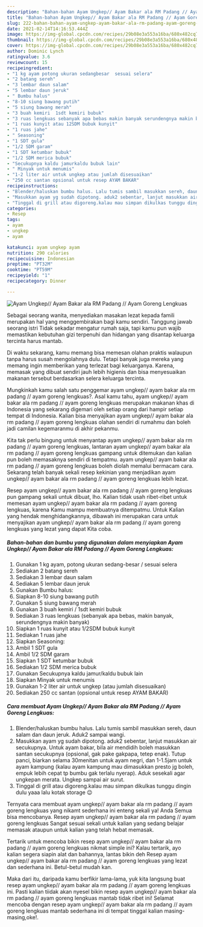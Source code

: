 ```yaml
---
description: "Bahan-bahan Ayam Ungkep// Ayam Bakar ala RM Padang // Ayam Goreng Lengkuas yang enak dan Mudah Dibuat"
title: "Bahan-bahan Ayam Ungkep// Ayam Bakar ala RM Padang // Ayam Goreng Lengkuas yang enak dan Mudah Dibuat"
slug: 222-bahan-bahan-ayam-ungkep-ayam-bakar-ala-rm-padang-ayam-goreng-lengkuas-yang-enak-dan-mudah-dibuat
date: 2021-02-14T14:16:53.444Z
image: https://img-global.cpcdn.com/recipes/29b08e3a553a16ba/680x482cq70/ayam-ungkep-ayam-bakar-ala-rm-padang-ayam-goreng-lengkuas-foto-resep-utama.jpg
thumbnail: https://img-global.cpcdn.com/recipes/29b08e3a553a16ba/680x482cq70/ayam-ungkep-ayam-bakar-ala-rm-padang-ayam-goreng-lengkuas-foto-resep-utama.jpg
cover: https://img-global.cpcdn.com/recipes/29b08e3a553a16ba/680x482cq70/ayam-ungkep-ayam-bakar-ala-rm-padang-ayam-goreng-lengkuas-foto-resep-utama.jpg
author: Dominic Lynch
ratingvalue: 3.6
reviewcount: 15
recipeingredient:
- "1 kg ayam potong ukuran sedangbesar  sesuai selera"
- "2 batang sereh"
- "3 lembar daun salam"
- "5 lembar daun jeruk"
- " Bumbu halus"
- "8-10 siung bawang putih"
- "5 siung bawang merah"
- "3 buah kemiri  1sdt kemiri bubuk"
- "3 ruas lengkuas sebanyak apa bebas makin banyak serundengnya makin banyak"
- "1 ruas kunyit atau 12SDM bubuk kunyit"
- "1 ruas jahe"
- " Seasoning"
- "1 SDT gula"
- "1/2 SDM garam"
- "1 SDT ketumbar bubuk"
- "1/2 SDM merica bubuk"
- "Secukupnya kaldu jamurkaldu bubuk lain"
- " Minyak untuk menumis"
- "1-2 liter air untuk ungkep atau jumlah disesuaikan"
- "250 cc santan opsional untuk resep AYAM BAKAR"
recipeinstructions:
- "Blender/haluskan bumbu halus. Lalu tumis sambil masukkan sereh, daun salam dan daun jeruk. Aduk2 sampai wangi."
- "Masukkan ayam yg sudah dipotong. aduk2 sebentar, lanjut masukkan air secukupnya. Untuk ayam bakar, bila air mendidih boleh masukkan santan secukupnya (opsional, gak pake gakpapa, tetep enak). Tutup panci, biarkan selama 30menitan untuk ayam negri, dan 1-1.5jam untuk ayam kampung (kalau ayam kampung mau dimasukkan presto jg boleh, empuk lebih cepat tp bumbu gak terlalu nyerap). Aduk sesekali agar ungkepan merata. Ungkep sampai air surut."
- "Tinggal di grill atau digoreng.kalau mau simpan dikulkas tunggu dingin dulu yaaa lalu kotak storage 😉"
categories:
- Resep
tags:
- ayam
- ungkep
- ayam

katakunci: ayam ungkep ayam 
nutrition: 290 calories
recipecuisine: Indonesian
preptime: "PT32M"
cooktime: "PT59M"
recipeyield: "1"
recipecategory: Dinner

---
```



![Ayam Ungkep// Ayam Bakar ala RM Padang // Ayam Goreng Lengkuas](https://img-global.cpcdn.com/recipes/29b08e3a553a16ba/680x482cq70/ayam-ungkep-ayam-bakar-ala-rm-padang-ayam-goreng-lengkuas-foto-resep-utama.jpg)

Sebagai seorang wanita, menyediakan masakan lezat kepada famili merupakan hal yang menggembirakan bagi kamu sendiri. Tanggung jawab seorang istri Tidak sekadar mengatur rumah saja, tapi kamu pun wajib memastikan kebutuhan gizi terpenuhi dan hidangan yang disantap keluarga tercinta harus mantab.

Di waktu  sekarang, kamu memang bisa memesan olahan praktis walaupun tanpa harus susah mengolahnya dulu. Tetapi banyak juga mereka yang memang ingin memberikan yang terlezat bagi keluarganya. Karena, memasak yang dibuat sendiri jauh lebih higienis dan bisa menyesuaikan makanan tersebut berdasarkan selera keluarga tercinta. 



Mungkinkah kamu salah satu penggemar ayam ungkep// ayam bakar ala rm padang // ayam goreng lengkuas?. Asal kamu tahu, ayam ungkep// ayam bakar ala rm padang // ayam goreng lengkuas merupakan makanan khas di Indonesia yang sekarang digemari oleh setiap orang dari hampir setiap tempat di Indonesia. Kalian bisa menyajikan ayam ungkep// ayam bakar ala rm padang // ayam goreng lengkuas olahan sendiri di rumahmu dan boleh jadi camilan kegemaranmu di akhir pekanmu.

Kita tak perlu bingung untuk menyantap ayam ungkep// ayam bakar ala rm padang // ayam goreng lengkuas, lantaran ayam ungkep// ayam bakar ala rm padang // ayam goreng lengkuas gampang untuk ditemukan dan kalian pun boleh memasaknya sendiri di tempatmu. ayam ungkep// ayam bakar ala rm padang // ayam goreng lengkuas boleh diolah memalui bermacam cara. Sekarang telah banyak sekali resep kekinian yang menjadikan ayam ungkep// ayam bakar ala rm padang // ayam goreng lengkuas lebih lezat.

Resep ayam ungkep// ayam bakar ala rm padang // ayam goreng lengkuas pun gampang sekali untuk dibuat, lho. Kalian tidak usah ribet-ribet untuk memesan ayam ungkep// ayam bakar ala rm padang // ayam goreng lengkuas, karena Kamu mampu membuatnya ditempatmu. Untuk Kalian yang hendak menghidangkannya, dibawah ini merupakan cara untuk menyajikan ayam ungkep// ayam bakar ala rm padang // ayam goreng lengkuas yang lezat yang dapat Kita coba.

<!--inarticleads1-->

##### Bahan-bahan dan bumbu yang digunakan dalam menyiapkan Ayam Ungkep// Ayam Bakar ala RM Padang // Ayam Goreng Lengkuas:

1. Gunakan 1 kg ayam, potong ukuran sedang-besar / sesuai selera
1. Sediakan 2 batang sereh
1. Sediakan 3 lembar daun salam
1. Sediakan 5 lembar daun jeruk
1. Gunakan  Bumbu halus:
1. Siapkan 8-10 siung bawang putih
1. Gunakan 5 siung bawang merah
1. Gunakan 3 buah kemiri / 1sdt kemiri bubuk
1. Sediakan 3 ruas lengkuas (sebanyak apa bebas, makin banyak, serundengnya makin banyak)
1. Siapkan 1 ruas kunyit atau 1/2SDM bubuk kunyit
1. Sediakan 1 ruas jahe
1. Siapkan  Seasoning:
1. Ambil 1 SDT gula
1. Ambil 1/2 SDM garam
1. Siapkan 1 SDT ketumbar bubuk
1. Sediakan 1/2 SDM merica bubuk
1. Gunakan Secukupnya kaldu jamur/kaldu bubuk lain
1. Siapkan  Minyak untuk menumis
1. Gunakan 1-2 liter air untuk ungkep (atau jumlah disesuaikan)
1. Sediakan 250 cc santan (opsional untuk resep AYAM BAKAR)




<!--inarticleads2-->

##### Cara membuat Ayam Ungkep// Ayam Bakar ala RM Padang // Ayam Goreng Lengkuas:

1. Blender/haluskan bumbu halus. Lalu tumis sambil masukkan sereh, daun salam dan daun jeruk. Aduk2 sampai wangi.
1. Masukkan ayam yg sudah dipotong. aduk2 sebentar, lanjut masukkan air secukupnya. Untuk ayam bakar, bila air mendidih boleh masukkan santan secukupnya (opsional, gak pake gakpapa, tetep enak). Tutup panci, biarkan selama 30menitan untuk ayam negri, dan 1-1.5jam untuk ayam kampung (kalau ayam kampung mau dimasukkan presto jg boleh, empuk lebih cepat tp bumbu gak terlalu nyerap). Aduk sesekali agar ungkepan merata. Ungkep sampai air surut.
1. Tinggal di grill atau digoreng.kalau mau simpan dikulkas tunggu dingin dulu yaaa lalu kotak storage 😉




Ternyata cara membuat ayam ungkep// ayam bakar ala rm padang // ayam goreng lengkuas yang nikamt sederhana ini enteng sekali ya! Anda Semua bisa mencobanya. Resep ayam ungkep// ayam bakar ala rm padang // ayam goreng lengkuas Sangat sesuai sekali untuk kalian yang sedang belajar memasak ataupun untuk kalian yang telah hebat memasak.

Tertarik untuk mencoba bikin resep ayam ungkep// ayam bakar ala rm padang // ayam goreng lengkuas nikmat simple ini? Kalau tertarik, ayo kalian segera siapin alat dan bahannya, lantas bikin deh Resep ayam ungkep// ayam bakar ala rm padang // ayam goreng lengkuas yang lezat dan sederhana ini. Betul-betul mudah kan. 

Maka dari itu, daripada kamu berfikir lama-lama, yuk kita langsung buat resep ayam ungkep// ayam bakar ala rm padang // ayam goreng lengkuas ini. Pasti kalian tiidak akan nyesel bikin resep ayam ungkep// ayam bakar ala rm padang // ayam goreng lengkuas mantab tidak ribet ini! Selamat mencoba dengan resep ayam ungkep// ayam bakar ala rm padang // ayam goreng lengkuas mantab sederhana ini di tempat tinggal kalian masing-masing,oke!.

